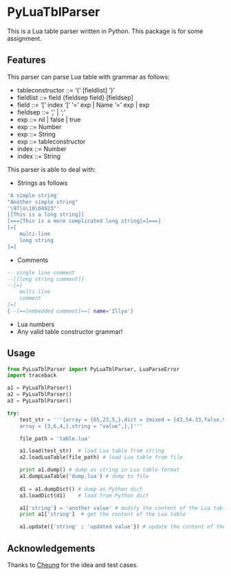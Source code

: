 # PyLuaTblParser

This is a Lua table parser written in Python. This package is for some assignment.

## Features

This parser can parse Lua table with grammar as follows:

* tableconstructor ::= ‘{’ [fieldlist] ‘}’
* fieldlist ::= field {fieldsep field} [fieldsep]
* field ::= ‘[’ index ‘]’ ‘=’ exp | Name ‘=’ exp | exp
* fieldsep ::= ‘,’ | ‘;’
* exp ::= nil | false | true
* exp ::= Number
* exp ::= String
* exp ::= tableconstructor
* index ::= Number
* index ::= String

This parser is able to deal with:
* Strings as follows
```Lua
'A simple string'
"Another simple string"
'\97lo\10\04923"'
[[This is a long string]]
[===[This is a more complicated long string]=]===]
[=[
    multi-line
    long string
]=]
```
* Comments
```Lua
-- single line comment
--[[long string comment]]
--[=[
    multi-line 
    comment
]=]
{--[==[embedded comment]==] name='Illya'}
```
* Lua numbers
* Any valid table constructor grammar!

## Usage
```Python
from PyLuaTblParser import PyLuaTblParser, LuaParseError
import traceback

a1 = PyLuaTblParser()
a2 = PyLuaTblParser()
a3 = PyLuaTblParser()

try:
    test_str = '''{array = {65,23,5,},dict = {mixed = {43,54.33,false,9,string = "value",},
    array = {3,6,4,},string = "value",},}'''

    file_path = 'table.lua'

    a1.load(test_str)  # load Lua table from string
    a2.loadLuaTable(file_path) # load Lua table from file

    print a1.dump() # dump as string in Lua table format
    a1.dumpLuaTable('dump.lua') # dump to file  
        
    d1 = a1.dumpDict() # dump as Python dict
    a3.loadDict(d1)    # load from Python dict

    a1['string'] = 'another value' # modify the content of the Lua table
    print a1['string']  # get the content of the Lua table

    a1.update({'string' : 'updated value'}) # update the content of the Lua table similarly to dict.update()
```

## Acknowledgements

Thanks to <a href="https://github.com/william-cheung/Lua-Table-Parser">Cheung</a> for the idea and test cases.